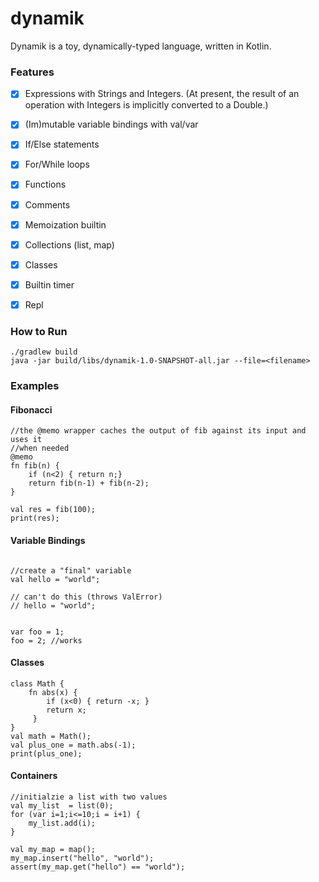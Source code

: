 # dynamik

Dynamik is a toy, dynamically-typed language, written in Kotlin.   


### Features

- [x] Expressions with Strings and Integers. (At present, the result of an operation with Integers is implicitly converted to a Double.)
- [x] (Im)mutable variable bindings with val/var
- [x] If/Else statements
- [x] For/While loops
- [x] Functions 
- [x] Comments
- [x] Memoization builtin
- [x] Collections (list, map)
- [x] Classes 
- [x] Builtin timer
- [x] Repl


### How to Run 

```
./gradlew build 
java -jar build/libs/dynamik-1.0-SNAPSHOT-all.jar --file=<filename>
```

### Examples 

#### Fibonacci 
```
//the @memo wrapper caches the output of fib against its input and uses it 
//when needed
@memo
fn fib(n) {
    if (n<2) { return n;}
    return fib(n-1) + fib(n-2);
}

val res = fib(100);
print(res);
```




#### Variable Bindings 
```

//create a "final" variable 
val hello = "world";

// can't do this (throws ValError) 
// hello = "world";


var foo = 1;
foo = 2; //works 
```


#### Classes
```
class Math {
    fn abs(x) { 
        if (x<0) { return -x; }
        return x;
     }
}
val math = Math();
val plus_one = math.abs(-1);
print(plus_one);
```



#### Containers 
```
//initialzie a list with two values
val my_list  = list(0);
for (var i=1;i<=10;i = i+1) {
    my_list.add(i);
}

val my_map = map();
my_map.insert("hello", "world");
assert(my_map.get("hello") == "world");

```










